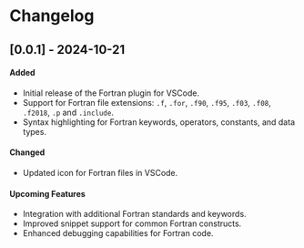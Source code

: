 # Changelog

## [0.0.1] - 2024-10-21
#### Added
- Initial release of the Fortran plugin for VSCode.
- Support for Fortran file extensions: `.f`, `.for`, `.f90`, `.f95`, `.f03`, `.f08`, `.f2018`, `.p` and `.include`.
- Syntax highlighting for Fortran keywords, operators, constants, and data types.

#### Changed
- Updated icon for Fortran files in VSCode.

#### Upcoming Features
- Integration with additional Fortran standards and keywords.
- Improved snippet support for common Fortran constructs.
- Enhanced debugging capabilities for Fortran code.